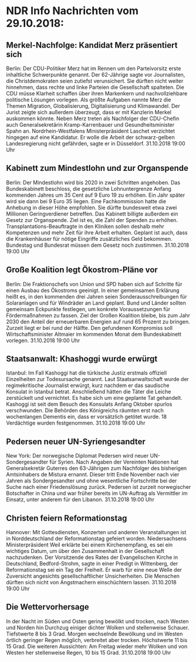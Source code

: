 # NDR Info Nachrichten vom 29.10.2018:


## Merkel-Nachfolge: Kandidat Merz präsentiert sich
Berlin: Der CDU-Politiker Merz hat im Rennen um den Parteivorsitz erste inhaltliche Schwerpunkte genannt. Der 62-Jährige sagte vor Journalisten, die Christdemokraten seien zutiefst verunsichert. Sie dürften nicht weiter hinnehmen, dass rechte und linke Parteien die Gesellschaft spalteten. Die CDU müsse Klarheit schaffen über ihren Markenkern und nachvollziehbare politische Lösungen vorlegen. Als größte Aufgaben nannte Merz die Themen Migration, Globalisierung, Digitalisierung und Klimawandel. Der Jurist zeigte sich außerdem überzeugt, dass er mit Kanzlerin Merkel auskommen könnte. Neben Merz treten als Nachfolger der CDU-Chefin auch Generalsekretärin Kramp-Karrenbauer und Gesundheitsminister Spahn an. Nordrhein-Westfalens Ministerpräsident Laschet verzichtet hingegen auf eine Kandidatur. Er wolle die Arbeit der schwarz-gelben Landesregierung nicht gefährden, sagte er in Düsseldorf. 31.10.2018 19:00 Uhr 

## Kabinett zum Mindestlohn und zur Organspende
Berlin: Der Mindestlohn wird bis 2020 in zwei Schritten angehoben. Das Bundeskabinett beschloss, die gesetzliche Lohnuntergrenze Anfang kommenden Jahres um 35 Cent auf 9 Euro 19 zu erhöhen. Ein Jahr später wird sie dann bei 9 Euro 35 liegen. Eine Fachkommission hatte die Anhebung in dieser Höhe empfohlen. Sie dürfte bundesweit etwa zwei Millionen Geringverdiener betreffen. Das Kabinett billigte außerdem ein Gesetz zur Organspende. Ziel ist es, die Zahl der Spenden zu erhöhen. Transplantations-Beauftragte in den Kliniken sollen deshalb mehr Kompetenzen und mehr Zeit für ihre Arbeit erhalten. Geplant ist auch, dass die Krankenhäuser für nötige Eingriffe zusätzliches Geld bekommen. Bundestag und Bundesrat müssen dem Gesetz noch zustimmen. 31.10.2018 19:00 Uhr 

## Große Koalition legt Ökostrom-Pläne vor
Berlin: Die Fraktionschefs von Union und SPD haben sich auf Schritte für einen Ausbau des Ökostroms geeinigt. In einer gemeinsamen Erklärung heißt es, in den kommenden drei Jahren seien Sonderausschreibungen für Solaranlagen und für Windräder an Land geplant. Bund und Länder sollten gemeinsam Eckpunkte festlegen, um konkrete Voraussetzungen für Fördermaßnahmen zu fassen. Ziel der Großen Koalition bleibe, bis zum Jahr 2030 den Anteil der erneuerbaren Energien auf rund 65 Prozent zu bringen. Zurzeit liegt er bei rund der Hälfte. Den gefundenen Kompromiss soll Wirtschaftsminister Altmaier im kommenden Monat dem Bundeskabinett vorlegen. 31.10.2018 19:00 Uhr 

## Staatsanwalt: Khashoggi wurde erwürgt
Istanbul:	Im Fall Kashoggi hat die türkische Justiz erstmals offiziell Einzelheiten zur Todesursache genannt. Laut Staatsanwaltschaft wurde der regimekritische Journalist erwürgt, kurz nachdem er das saudische Konsulat in Istanbul betrat. Anschließend hätten die Täter die Leiche zerstückelt und vernichtet. Es habe sich um eine geplante Tat gehandelt. Kashoggi ist seit dem Besuch des Konsulats Anfang Oktober spurlos verschwunden. Die Behörden des Königreichs räumten erst nach wochenlangen Dementis ein, dass er vorsätzlich getötet wurde. 18 Verdächtige wurden festgenommen. 31.10.2018 19:00 Uhr 

## Pedersen neuer UN-Syriengesandter
New York: Der norwegische Diplomat Pedersen wird neuer UN-Sondergesandter für Syrien. Nach Angaben der Vereinten Nationen hat Generalsekretär Guterres den 63-Jährigen zum Nachfolger des bisherigen Amtsinhabers de Mistura ernannt. Dieser tritt Ende November nach vier Jahren als Sondergesandter und ohne wesentliche Fortschritte bei der Suche nach einer Friedenslösung zurück. Pedersen ist zurzeit norwegischer Botschafter in China und war früher bereits im UN-Auftrag als Vermittler im Einsatz, unter anderem für den Libanon. 31.10.2018 19:00 Uhr 

## Christen feiern Reformationstag
Hannover: Mit Gottesdiensten, Konzerten und anderen Veranstaltungen ist in Norddeutschland der Reformationstag gefeiert worden. Niedersachsens Ministerpräsident Weil erklärte bei einem Kirchenempfang, es sei ein wichtiges Datum, um über den Zusammenhalt in der Gesellschaft nachzudenken. Der Vorsitzende des Rates der Evangelischen Kirche in Deutschland, Bedford-Strohm, sagte in einer Predigt in Wittenberg, der Reformationstag sei ein Tag der Freiheit. Er warb für eine neue Welle der Zuversicht angesichts gesellschaftlicher Unsicherheiten. Die Menschen dürften sich nicht von Angstmachern einschüchtern lassen. 31.10.2018 19:00 Uhr 

## Die Wettervorhersage
In der Nacht im Süden und Osten gering bewölkt und trocken, nach Westen und Norden hin Durchzug einiger dichter Wolken und stellenweise Schauer. Tiefstwerte 8 bis 3 Grad. Morgen wechselnde Bewölkung und im Westen örtlich geringer Regen möglich, verbreitet aber trocken. Höchstwerte 11 bis 15 Grad. Die weiteren Aussichten: Am Freitag wieder mehr Wolken und von Westen her stellenweise Regen, 10 bis 15 Grad. 31.10.2018 19:00 Uhr 
